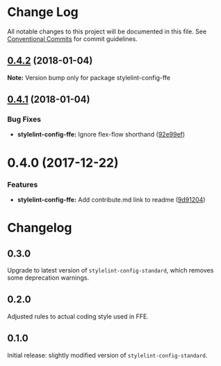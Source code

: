 # Change Log

All notable changes to this project will be documented in this file.
See [Conventional Commits](https://conventionalcommits.org) for commit guidelines.

<a name="0.4.2"></a>
## [0.4.2](http://stash.intern.sparebank1.no:22/ffe/ffe-monorepo/compare/stylelint-config-ffe@0.4.1...stylelint-config-ffe@0.4.2) (2018-01-04)




**Note:** Version bump only for package stylelint-config-ffe

<a name="0.4.1"></a>

## [0.4.1](http://stash.intern.sparebank1.no:22/ffe/ffe-monorepo/compare/stylelint-config-ffe@0.4.0...stylelint-config-ffe@0.4.1) (2018-01-04)

### Bug Fixes

* **stylelint-config-ffe:** Ignore flex-flow shorthand ([92e99ef](http://stash.intern.sparebank1.no:22/ffe/ffe-monorepo/commits/92e99ef))

<a name="0.4.0"></a>

# 0.4.0 (2017-12-22)

### Features

* **stylelint-config-ffe:** Add contribute.md link to readme ([9d91204](http://stash.intern.sparebank1.no:22/ffe/ffe-monorepo/commits/9d91204))

# Changelog

## 0.3.0

Upgrade to latest version of `stylelint-config-standard`, which removes some deprecation warnings.

## 0.2.0

Adjusted rules to actual coding style used in FFE.

## 0.1.0

Initial release: slightly modified version of `stylelint-config-standard`.
